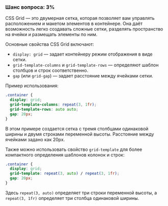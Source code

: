 ### Шанс вопроса: 3%

CSS Grid — это двумерная сетка, которая позволяет вам управлять расположением и макетом элементов в контейнере. Она даёт возможность легко создавать сложные сетки, разделять пространство на ячейки и размещать элементы по ним.

Основные свойства CSS Grid включают:
- `display: grid` — задает контейнеру режим отображения в виде сетки.
- `grid-template-columns` и `grid-template-rows` — определяют шаблон столбцов и строк соответственно.
- `gap` (или `grid-gap`) — задает расстояние между ячейками сетки.

Пример использования:
```css
.container {
  display: grid;
  grid-template-columns: repeat(3, 1fr);
  grid-template-rows: auto auto;
  gap: 20px;
}
```
В этом примере создается сетка с тремя столбцами одинаковой ширины и двумя строками переменной высоты. Расстояние между ячейками задано как 20px.

Также можно использовать свойство `grid-template` для более компактного определения шаблонов колонок и строк:
```css
.container {
  display: grid;
  grid-template: repeat(3, auto) / repeat(3, 1fr);
  gap: 20px;
}
```
Здесь `repeat(3, auto)` определяет три строки переменной высоты, а `repeat(3, 1fr)` определяет три столбца одинаковой ширины.